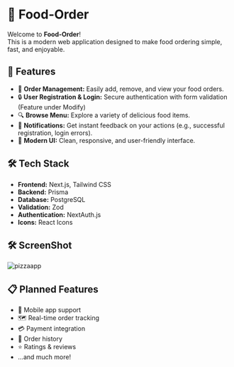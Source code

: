 # 🍔 Food-Order

Welcome to **Food-Order**!  
This is a modern web application designed to make food ordering simple, fast, and enjoyable.

## 🚀 Features

- 🛒 **Order Management:** Easily add, remove, and view your food orders.
- 🔒 **User Registration & Login:** Secure authentication with form validation (Feature under Modify)
- 🔍 **Browse Menu:** Explore a variety of delicious food items.
- 💬 **Notifications:** Get instant feedback on your actions (e.g., successful registration, login errors).
- 🎨 **Modern UI:** Clean, responsive, and user-friendly interface.

## 🛠️ Tech Stack

- **Frontend:** Next.js, Tailwind CSS
- **Backend:** Prisma
- **Database:** PostgreSQL
- **Validation:** Zod
- **Authentication:** NextAuth.js
- **Icons:** React Icons

## 🛠️ ScreenShot

![pizzaapp](https://github.com/user-attachments/assets/4422ae07-7ce0-4416-bc48-2d7b4c5f1765)



## 📋 Planned Features

- 📱 Mobile app support
- 🗺️ Real-time order tracking
- 💳 Payment integration
- 🧾 Order history
- ⭐ Ratings & reviews
- ...and much more!
